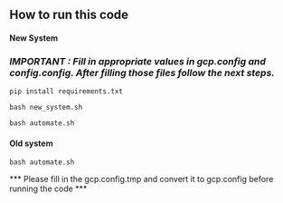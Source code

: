 ## How to run this code

#### New System

### *IMPORTANT : Fill in appropriate values in gcp.config and config.config. After filling those files follow the next steps.*


`
pip install requirements.txt
`

`
bash new_system.sh
`

`
bash automate.sh
`
#### Old system

`
bash automate.sh
`

*** Please fill in the gcp.config.tmp and convert it to gcp.config before running the code ***